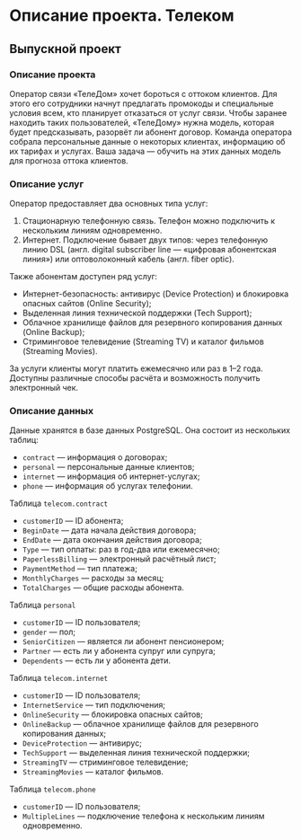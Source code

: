 # Описание проекта. Телеком
## Выпускной проект
### Описание проекта

Оператор связи «ТелеДом» хочет бороться с оттоком клиентов. Для этого его сотрудники начнут предлагать промокоды и специальные условия всем, кто планирует отказаться от услуг связи. Чтобы заранее находить таких пользователей, «ТелеДому» нужна модель, которая будет предсказывать, разорвёт ли абонент договор. Команда оператора собрала персональные данные о некоторых клиентах, информацию об их тарифах и услугах. Ваша задача — обучить на этих данных модель для прогноза оттока клиентов.

### Описание услуг

Оператор предоставляет два основных типа услуг:
<br>
<ol>
  <li>Стационарную телефонную связь. Телефон можно подключить к нескольким линиям одновременно.</li>
  <li>Интернет. Подключение бывает двух типов: через телефонную линию DSL (англ. digital subscriber line — «цифровая абонентская линия») или оптоволоконный кабель (англ. fiber optic).</li>
</ol>

Также абонентам доступен ряд услуг:
<ul>
  <li>Интернет-безопасность: антивирус (Device Protection) и блокировка опасных сайтов (Online Security);</li>
  <li>Выделенная линия технической поддержки (Tech Support);</li>
  <li>Облачное хранилище файлов для резервного копирования данных (Online Backup);</li>
  <li>Стриминговое телевидение (Streaming TV) и каталог фильмов (Streaming Movies).</li>    
</ul>

За услуги клиенты могут платить ежемесячно или раз в 1–2 года. Доступны различные способы расчёта и возможность получить электронный чек.

### Описание данных

Данные хранятся в базе данных PostgreSQL. Она состоит из нескольких таблиц:
<ul>
    <li><code>contract</code> — информация о договорах;</li>
    <li><code>personal</code> — персональные данные клиентов;</li>
    <li><code>internet</code> — информация об интернет-услугах;</li>
    <li><code>phone</code> — информация об услугах телефонии.</li>
</ul>

Таблица <code>telecom.contract</code>
<ul>
    <li><code>customerID</code> — ID абонента;</li>
    <li><code>BeginDate</code> — дата начала действия договора;</li>
    <li><code>EndDate</code> — дата окончания действия договора;</li>
    <li><code>Type</code> — тип оплаты: раз в год-два или ежемесячно;</li>
    <li><code>PaperlessBilling</code> — электронный расчётный лист;</li>
    <li><code>PaymentMethod</code> — тип платежа;</li>
    <li><code>MonthlyCharges</code> — расходы за месяц;</li>
    <li><code>TotalCharges</code> — общие расходы абонента.</li>
</ul>

Таблица <code>personal</code>
<ul>
    <li><code>customerID</code> — ID пользователя;</li>
    <li><code>gender</code> — пол;</li>
    <li><code>SeniorCitizen</code> — является ли абонент пенсионером;</li>
    <li><code>Partner</code> — есть ли у абонента супруг или супруга;</li>
    <li><code>Dependents</code> — есть ли у абонента дети.</li>
</ul>

Таблица <code>telecom.internet</code>
<ul>
    <li><code>customerID</code> — ID пользователя;</li>
    <li><code>InternetService</code> — тип подключения;</li>
    <li><code>OnlineSecurity</code> — блокировка опасных сайтов;</li>
    <li><code>OnlineBackup</code> — облачное хранилище файлов для резервного копирования данных;</li>
    <li><code>DeviceProtection</code> — антивирус;</li>
    <li><code>TechSupport</code> — выделенная линия технической поддержки;</li>
    <li><code>StreamingTV</code> — стриминговое телевидение;</li>
    <li><code>StreamingMovies</code> — каталог фильмов.</li>
</ul>

Таблица <code>telecom.phone</code>
<ul>
    <li><code>customerID</code> — ID пользователя;</li>
    <li><code>MultipleLines</code> — подключение телефона к нескольким линиям одновременно.</li>
</ul>
